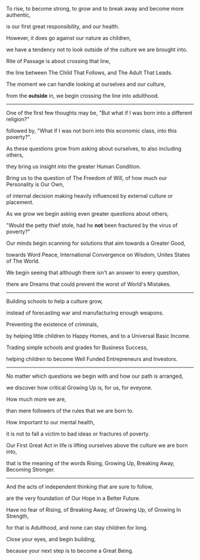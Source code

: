 To rise, to become strong, to grow and to break away and become more authentic,

is our first great responsibility, and our health.

However, it does go against our nature as children,

we have a tendency not to look outside of the culture we are brought into.

Rite of Passage is about crossing that line,

the line between The Child That Follows, and The Adult That Leads.

The moment we can handle looking at ourselves and our culture,

from the **outside** in, we begin crossing the line into adulthood.

---

One of the first few thoughts may be, "But what if I was born into a different religion?"

followed by, "What if I was not born into this economic class, into this poverty?".

As these questions grow from asking about ourselves, to also including others,

they bring us insight into the greater Human Condition.

Bring us to the question of The Freedom of Will, of how much our Personality is Our Own,

of internal decision making heavily influenced by external culture or placement.

As we grow we begin asking even greater questions about others,

"Would the petty thief stole, had he **not** been fractured by the virus of poverty?"

Our minds begin scanning for solutions that aim towards a Greater Good,

towards Word Peace, International Convergence on Wisdom, Unites States of The World.

We begin seeing that although there isn't an answer to every question,

there are Dreams that could prevent the worst of World's Mistakes.

---

Building schools to help a culture grow,

instead of forecasting war and manufacturing enough weapons.

Preventing the existence of criminals,

by helping little children to Happy Homes, and to a Universal Basic Income.

Trading simple schools and grades for Business Success,

helping children to become Well Funded Entrepreneurs and Investors.

---

No matter which questions we begin with and how our path is arranged,

we discover how critical Growing Up is, for us, for eveyone.

How much more we are,

than mere followers of the rules that we are born to.

How important to our mental health,

it is not to fall a victim to bad ideas or fractures of poverty.

Our First Great Act in life is lifting ourselves above the culture we are born into,

that is the meaning of the words Rising, Growing Up, Breaking Away, Becoming Stronger.

---

And the acts of independent thinking that are sure to follow,

are the very foundation of Our Hope in a Better Future.

Have no fear of Rising, of Breaking Away, of Growing Up, of Growing In Strength,

for that is Adulthood, and none can stay children for long.

Close your eyes, and begin building,

because your next step is to become a Great Being.
